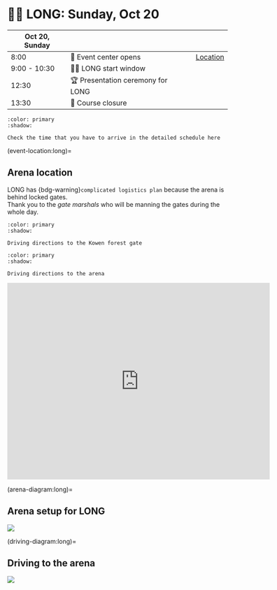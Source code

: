 # 🚴‍♀️ LONG: Sunday, Oct 20

| **Oct 20, Sunday** | | |
|--|--|--|
| 8:00 | 🎪 Event center opens | [Location](https://maps.app.goo.gl/UvWwtsQ32WtoRC1T6) |
| 9:00 - 10:30 | 🚴‍♀️ LONG start window | |
| 12:30 | 🏆 Presentation ceremony for LONG | |
| 13:30 | 🏁 Course closure | |

```{button-ref} schedule:long
:color: primary
:shadow:

Check the time that you have to arrive in the detailed schedule here
```

(event-location:long)=
## Arena location

LONG has {bdg-warning}`complicated logistics plan` because the arena is behind locked gates.  
Thank you to the *gate marshals* who will be manning the gates during the whole day.

```{button-link} http://maps.google.com/maps?saddr=&daddr=-35.31969880179345,149.24979812647584
:color: primary
:shadow:

Driving directions to the Kowen forest gate
```


```{button-link} http://maps.google.com/maps?saddr=&daddr=-35.289225791209276,149.28708113205727
:color: primary
:shadow:

Driving directions to the arena
```

<iframe src="https://www.google.com/maps/embed?pb=!1m14!1m12!1m3!1d32433.408733059056!2d149.27902558848527!3d-35.29183038481253!2m3!1f0!2f0!3f0!3m2!1i1024!2i768!4f13.1!5e1!3m2!1sen!2sau!4v1728900466952!5m2!1sen!2sau" width="600" height="450" style="border:0;" allowfullscreen="" loading="lazy" referrerpolicy="no-referrer-when-downgrade"></iframe>

(arena-diagram:long)=
## Arena setup for LONG

![](_static/arena/arena_long.png)


(driving-diagram:long)=
## Driving to the arena

![](_static/arena/driving_long.png)
